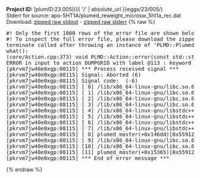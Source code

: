 **Project ID:** [plumID:23.005]({{ '/' | absolute_url }}eggs/23/005/)  
Stderr for source:  apo-5HT1A/plumed_reweight_microsw_5ht1a_rec.dat   
Download: [zipped raw stdout](plumed_reweight_microsw_5ht1a_rec.dat.plumed_master.stdout.txt.zip) - [zipped raw stderr](plumed_reweight_microsw_5ht1a_rec.dat.plumed_master.stderr.txt.zip) 
{% raw %}
<pre>
#! Only the first 1000 rows of the error file are shown below
#! To inspect the full error file, please download the zipped raw stderr file above
terminate called after throwing an instance of 'PLMD::Plumed::ExceptionError'
what():
(core/Action.cpp:373) void PLMD::Action::error(const std::string&) const
ERROR in input to action DUMPGRID with label @113 : keyword ARG is compulsory for this action
[pkrvm7jw40e0xgp:08115] *** Process received signal ***
[pkrvm7jw40e0xgp:08115] Signal: Aborted (6)
[pkrvm7jw40e0xgp:08115] Signal code:  (-6)
[pkrvm7jw40e0xgp:08115] [ 0] /lib/x86_64-linux-gnu/libc.so.6(+0x45330)[0x7faa70e45330]
[pkrvm7jw40e0xgp:08115] [ 1] /lib/x86_64-linux-gnu/libc.so.6(pthread_kill+0x11c)[0x7faa70e9eb2c]
[pkrvm7jw40e0xgp:08115] [ 2] /lib/x86_64-linux-gnu/libc.so.6(gsignal+0x1e)[0x7faa70e4527e]
[pkrvm7jw40e0xgp:08115] [ 3] /lib/x86_64-linux-gnu/libc.so.6(abort+0xdf)[0x7faa70e288ff]
[pkrvm7jw40e0xgp:08115] [ 4] /lib/x86_64-linux-gnu/libstdc++.so.6(+0xa5ff5)[0x7faa712a5ff5]
[pkrvm7jw40e0xgp:08115] [ 5] /lib/x86_64-linux-gnu/libstdc++.so.6(+0xbb0da)[0x7faa712bb0da]
[pkrvm7jw40e0xgp:08115] [ 6] /lib/x86_64-linux-gnu/libstdc++.so.6(_ZSt10unexpectedv+0x0)[0x7faa712a5a55]
[pkrvm7jw40e0xgp:08115] [ 7] /lib/x86_64-linux-gnu/libstdc++.so.6(+0xa5a6f)[0x7faa712a5a6f]
[pkrvm7jw40e0xgp:08115] [ 8] plumed_master(+0x146dd)[0x5591294dc6dd]
[pkrvm7jw40e0xgp:08115] [ 9] /lib/x86_64-linux-gnu/libc.so.6(+0x2a1ca)[0x7faa70e2a1ca]
[pkrvm7jw40e0xgp:08115] [10] /lib/x86_64-linux-gnu/libc.so.6(__libc_start_main+0x8b)[0x7faa70e2a28b]
[pkrvm7jw40e0xgp:08115] [11] plumed_master(+0x15365)[0x5591294dd365]
[pkrvm7jw40e0xgp:08115] *** End of error message ***
</pre>
{% endraw %}

